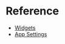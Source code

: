 # Reference


- [Widgets](/reference/widgets)
- [App Settings](/build-apps/reference/app-settings)


